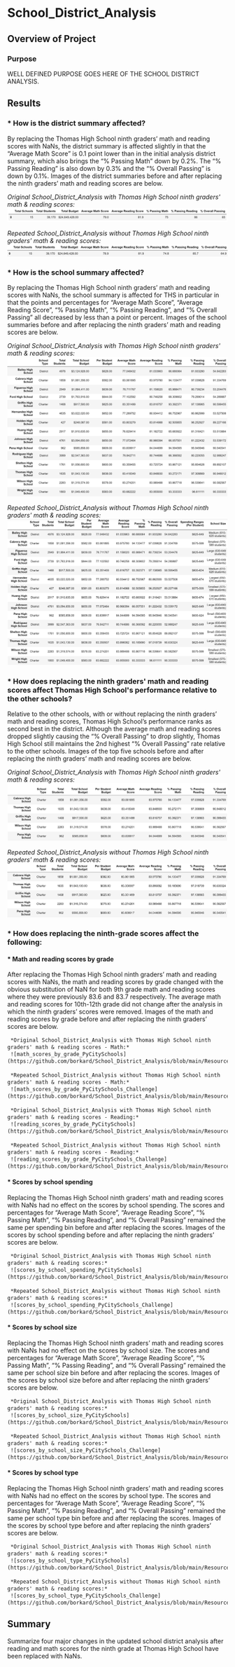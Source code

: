 # School_District_Analysis

## Overview of Project
### Purpose
WELL DEFINED PURPOSE GOES HERE OF THE SCHOOL DISTRICT ANALYSIS.

## Results

### * **How is the district summary affected?**

By replacing the Thomas High School ninth graders’ math and reading scores with NaNs, the district summary is affected slightly in that the “Average Math Score” is 0.1 point lower than in the initial analysis district summary, which also brings the “% Passing Math” down by 0.2%. The “% Passing Reading” is also down by 0.3% and the “% Overall Passing” is down by 0.1%. Images of the district summaries before and after replacing the ninth graders’ math and reading scores are below.

*Original School_District_Analysis with Thomas High School ninth graders' math & reading scores:*
![District_Summary_PyCitySchools](https://github.com/borkard/School_District_Analysis/blob/main/Resources/District_Summary_PyCitySchools.PNG)

*Repeated School_District_Analysis without Thomas High School ninth graders' math & reading scores:*
![District_Summary_PyCitySchools_Challenge](https://github.com/borkard/School_District_Analysis/blob/main/Resources/District_Summary_PyCitySchools_Challenge.PNG)



### * **How is the school summary affected?**

By replacing the Thomas High School ninth graders’ math and reading scores with NaNs, the school summary is affected for THS in particular in that the points and percentages for “Average Math Score”, “Average Reading Score”, “% Passing Math”, “% Passing Reading”, and “% Overall Passing” all decreased by less than a point or percent. Images of the school summaries before and after replacing the ninth graders’ math and reading scores are below.

*Original School_District_Analysis with Thomas High School ninth graders' math & reading scores:*
![school_summary_PyCitySchools](https://github.com/borkard/School_District_Analysis/blob/main/Resources/school_summary_PyCitySchools.PNG)

*Repeated School_District_Analysis without Thomas High School ninth graders' math & reading scores:*
![school_summary_PyCitySchools_Challenge](https://github.com/borkard/School_District_Analysis/blob/main/Resources/school_summary_PyCitySchools_Challenge.PNG)



### * **How does replacing the ninth graders' math and reading scores affect Thomas High School's performance relative to the other schools?**

Relative to the other schools, with or without replacing the ninth graders’ math and reading scores, Thomas High School’s performance ranks as second best in the district. Although the average math and reading scores dropped slightly causing the “% Overall Passing” to drop slightly, Thomas High School still maintains the 2nd highest “% Overall Passing” rate relative to the other schools. Images of the top five schools before and after replacing the ninth graders’ math and reading scores are below.

*Original School_District_Analysis with Thomas High School ninth graders' math & reading scores:*
![top_5_schools_PyCitySchools](https://github.com/borkard/School_District_Analysis/blob/main/Resources/top_5_schools_PyCitySchools.PNG)

*Repeated School_District_Analysis without Thomas High School ninth graders' math & reading scores:*
![top_5_schools_PyCitySchools_Challenge](https://github.com/borkard/School_District_Analysis/blob/main/Resources/top_5_schools_PyCitySchools_Challenge.PNG)



### * **How does replacing the ninth-grade scores affect the following:**

  #### * **Math and reading scores by grade**
  
  After replacing the Thomas High School ninth graders’ math and reading scores with NaNs, the math and reading scores by grade changed with the obvious substitution of NaN for   both 9th grade math and reading scores where they were previously 83.6 and 83.7 respectively. The average math and reading scores for 10th-12th grade did not change after the   analysis in which the ninth graders’ scores were removed. Images of the math and reading scores by grade before and after replacing the ninth graders’ scores are below.
  
     *Original School_District_Analysis with Thomas High School ninth graders' math & reading scores - Math:*
     ![math_scores_by_grade_PyCitySchools](https://github.com/borkard/School_District_Analysis/blob/main/Resources/math_scores_by_grade_PyCitySchools.PNG)

     *Repeated School_District_Analysis without Thomas High School ninth graders' math & reading scores - Math:*
     ![math_scores_by_grade_PyCitySchools_Challenge](https://github.com/borkard/School_District_Analysis/blob/main/Resources/math_scores_by_grade_PyCitySchools_Challenge.PNG)

     *Original School_District_Analysis with Thomas High School ninth graders' math & reading scores - Reading:*
     ![reading_scores_by_grade_PyCitySchools](https://github.com/borkard/School_District_Analysis/blob/main/Resources/reading_scores_by_grade_PyCitySchools.PNG)

     *Repeated School_District_Analysis without Thomas High School ninth graders' math & reading scores - Reading:*
     ![reading_scores_by_grade_PyCitySchools_Challenge](https://github.com/borkard/School_District_Analysis/blob/main/Resources/reading_scores_by_grade_PyCitySchools_Challenge.PNG)



  #### * **Scores by school spending**
  
  Replacing the Thomas High School ninth graders’ math and reading scores with NaNs had no effect on the scores by school spending. The scores and percentages for “Average Math   Score”, “Average Reading Score”, “% Passing Math”, “% Passing Reading”, and “% Overall Passing” remained the same per spending bin before and after replacing the scores.         Images of the scores by school spending before and after replacing the ninth graders’ scores are below.
  
     *Original School_District_Analysis with Thomas High School ninth graders' math & reading scores:*
     ![scores_by_school_spending_PyCitySchools](https://github.com/borkard/School_District_Analysis/blob/main/Resources/scores_by_school_spending_PyCitySchools.PNG)

     *Repeated School_District_Analysis without Thomas High School ninth graders' math & reading scores:*
     ![scores_by_school_spending_PyCitySchools_Challenge](https://github.com/borkard/School_District_Analysis/blob/main/Resources/scores_by_school_spending_PyCitySchools_Challenge.PNG)
  
  
  #### * **Scores by school size**
  
  Replacing the Thomas High School ninth graders’ math and reading scores with NaNs had no effect on the scores by school size. The scores and percentages for “Average Math       Score”, “Average Reading Score”, “% Passing Math”, “% Passing Reading”, and “% Overall Passing” remained the same per school size bin before and after replacing the scores.     Images of the scores by school size before and after replacing the ninth graders’ scores are below.
  
     *Original School_District_Analysis with Thomas High School ninth graders' math & reading scores:*
     ![scores_by_school_size_PyCitySchools](https://github.com/borkard/School_District_Analysis/blob/main/Resources/scores_by_school_size_PyCitySchools.PNG)

     *Repeated School_District_Analysis without Thomas High School ninth graders' math & reading scores:*
     ![scores_by_school_size_PyCitySchools_Challenge](https://github.com/borkard/School_District_Analysis/blob/main/Resources/scores_by_school_size_PyCitySchools_Challenge.PNG)
     
     
  
  #### * **Scores by school type**
  
  Replacing the Thomas High School ninth graders’ math and reading scores with NaNs had no effect on the scores by school type. The scores and percentages for “Average Math       Score”, “Average Reading Score”, “% Passing Math”, “% Passing Reading”, and “% Overall Passing” remained the same per school type bin before and after replacing the scores.     Images of the scores by school type before and after replacing the ninth graders’ scores are below.
  
     *Original School_District_Analysis with Thomas High School ninth graders' math & reading scores:*
     ![scores_by_school_type_PyCitySchools](https://github.com/borkard/School_District_Analysis/blob/main/Resources/scores_by_school_type_PyCitySchools.PNG)

     *Repeated School_District_Analysis without Thomas High School ninth graders' math & reading scores:*
     ![scores_by_school_type_PyCitySchools_Challenge](https://github.com/borkard/School_District_Analysis/blob/main/Resources/scores_by_school_type_PyCitySchools_Challenge.PNG)
     


## Summary
Summarize four major changes in the updated school district analysis after reading and math scores for the ninth grade at Thomas High School have been replaced with NaNs.
